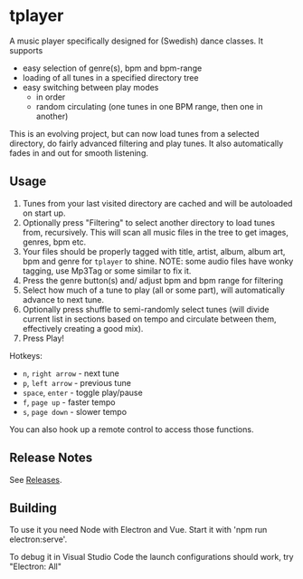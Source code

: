 # tplayer

A music player specifically designed for (Swedish) dance classes. It supports

- easy selection of genre(s), bpm and bpm-range
- loading of all tunes in a specified directory tree
- easy switching between play modes
  - in order
  - random circulating (one tunes in one BPM range, then one in another)

This is an evolving project, but can now load tunes from a selected directory,
do fairly advanced filtering and play tunes. It also automatically fades in and
out for smooth listening.

## Usage

1. Tunes from your last visited directory are cached and will be autoloaded on start up.
1. Optionally press "Filtering" to select another directory to load tunes from, recursively. This will scan all music files in the tree to get images, genres, bpm etc.
1. Your files should be properly tagged with title, artist, album, album art, bpm and genre for `tplayer` to shine. NOTE: some audio files have wonky tagging, use Mp3Tag or some similar to fix it.
1. Press the genre button(s) and/ adjust bpm and bpm range for filtering
1. Select how much of a tune to play (all or some part), will automatically advance to next tune.
1. Optionally press shuffle to semi-randomly select tunes (will divide current list in sections based on tempo and circulate between them, effectively creating a good mix).
1. Press Play!

Hotkeys:

- `n`, `right arrow` - next tune
- `p`, `left arrow` - previous tune
- `space`, `enter` - toggle play/pause
- `f`, `page up` - faster tempo
- `s`, `page down` - slower tempo

You can also hook up a remote control to access those functions.

## Release Notes

See [Releases](https://github.com/thoni56/tplayer/releases).

## Building

To use it you need Node with Electron and Vue. Start it with 'npm run electron:serve'.

To debug it in Visual Studio Code the launch configurations should work, try "Electron: All"
